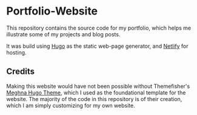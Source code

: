 # Portfolio-Website

This repository contains the source code for my portfolio, which helps me illustrate some of my projects and blog posts.

It was build using [Hugo](https://gohugo.io/) as the static web-page generator, and [Netlify](https://www.netlify.com/) for hosting.

## Credits
Making this website would have not been possible without Themefisher's [Meghna Hugo Theme](https://github.com/themefisher/meghna-hugo), which I used
as the foundational template for the website. The majority of the code in this repository is of their creation, which I am simply customizing 
for my own website.
